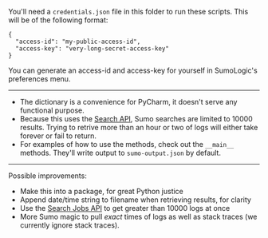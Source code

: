 You'll need a `credentials.json` file in this folder to run these scripts. This will be of the following format:

```
{
  "access-id": "my-public-access-id",
  "access-key": "very-long-secret-access-key"
}
```

You can generate an access-id and access-key for yourself in SumoLogic's preferences menu.

---

- The dictionary is a convenience for PyCharm, it doesn't serve any functional purpose.
- Because this uses the [Search API](https://github.com/SumoLogic/sumo-api-doc/wiki/Search-API#search), Sumo searches are limited to 10000 results. Trying to retrive more than an hour or two of logs will either take forever or fail to return.
- For examples of how to use the methods, check out the `__main__` methods. They'll write output to `sumo-output.json` by default.

---

Possible improvements:

- Make this into a package, for great Python justice
- Append date/time string to filename when retrieving results, for clarity
- Use the [Search Jobs API](https://github.com/SumoLogic/sumo-api-doc/wiki/Search-Job-API) to get greater than 10000 logs at once
- More Sumo magic to pull _exact_ times of logs as well as stack traces (we currently ignore stack traces).
